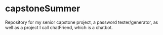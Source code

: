 # capstoneSummer
Repository for my senior capstone project, a password tester/generator, as well as a project I call chatFriend, which is a chatbot.
